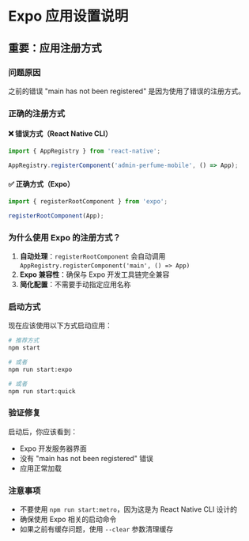 # Expo 应用设置说明

## 重要：应用注册方式

### 问题原因
之前的错误 "main has not been registered" 是因为使用了错误的注册方式。

### 正确的注册方式

#### ❌ 错误方式（React Native CLI）
```javascript
import { AppRegistry } from 'react-native';

AppRegistry.registerComponent('admin-perfume-mobile', () => App);
```

#### ✅ 正确方式（Expo）
```javascript
import { registerRootComponent } from 'expo';

registerRootComponent(App);
```

### 为什么使用 Expo 的注册方式？

1. **自动处理**：`registerRootComponent` 会自动调用 `AppRegistry.registerComponent('main', () => App)`
2. **Expo 兼容性**：确保与 Expo 开发工具链完全兼容
3. **简化配置**：不需要手动指定应用名称

### 启动方式

现在应该使用以下方式启动应用：

```bash
# 推荐方式
npm start

# 或者
npm run start:expo

# 或者
npm run start:quick
```

### 验证修复

启动后，你应该看到：
- Expo 开发服务器界面
- 没有 "main has not been registered" 错误
- 应用正常加载

### 注意事项

- 不要使用 `npm run start:metro`，因为这是为 React Native CLI 设计的
- 确保使用 Expo 相关的启动命令
- 如果之前有缓存问题，使用 `--clear` 参数清理缓存
